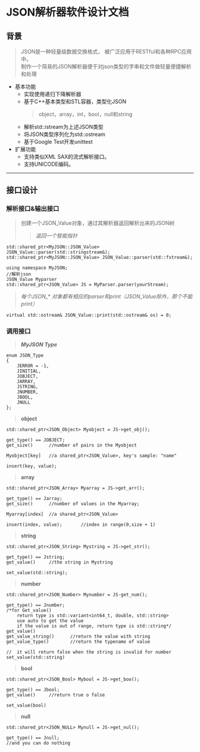 # JSON解析器软件设计文档

## 背景
> JSON是一种轻量级数据交换格式， 被广泛应用于RESTful和各种RPC应用中。  
制作一个简易的JSON解析器便于对json类型的字串和文件做轻量便捷解析和处理

+ 基本功能
	- 实现使用递归下降解析器
    - 基于C++基本类型和STL容器，类型化JSON
		>object，array，int，bool，null和string
    - 解析std::istream为上述JSON类型
    - 将JSON类型序列化为std::ostream
    - 基于Google Test开发unittest
+ 扩展功能
    - 支持类似XML SAX的流式解析接口。
    - 支持UNICODE编码。



 
---
## 接口设计
### 解析接口&输出接口
>创建一个JSON_Value对象，通过其解析器返回解析出来的JSON树  
>>*返回一个智能指针*

	std::shared_ptr<MyJSON::JSON_Value> JSON_Value::parser(std::stringstream&);
	std::shared_ptr<MyJSON::JSON_Value> JSON_Value::parser(std::fstream&);
>
	using namespace MyJSON;
	//解析json
	JSON_Value Myparser
	std::shared_ptr<JSON_Value> JS = MyParser.parser(yourStream);

>*每个JSON_\* 对象都有相应的parser和print（JSON_Value除外，那个不能print）*  

	virtual std::ostream& JSON_Value::print(std::ostream& os) = 0;

### 调用接口
>***MyJSON Type***  

	enum JSON_Type
	{
		JERROR = -1,
		JINITIAL,
		JOBJECT,
		JARRAY,
		JSTRING,
		JNUMBER,
		JBOOL,
		JNULL
	};
>**object**  

	std::shared_ptr<JSON_Object> Myobject = JS->get_obj();

	get_type() == JOBJECT;
	get_size()		//number of pairs in the Myobject

	Myobject[key]	//a shared_ptr<JSON_Value>, key's sample: "name"

	insert(key, value);

>**array**  

	std::shared_ptr<JSON_Array> Myarray = JS->get_arr();

	get_type() == Jarray;
	get_size()		//number of values in the Myarray;

	Myarray[index]	//a shared_ptr<JSON_Value>

	insert(index, value);		//index in range(0,size + 1)

>**string**  

	std::shared_ptr<JSON_String> Mystring = JS->get_str();

	get_type() == Jstring;
	get_value()		//the string in Mystring

	set_value(std::string);

>**number**  

	std::shared_ptr<JSON_Number> Mynumber = JS-get_num();

	get_type() == Jnumber;
	/*for Get_value()
		return type is std::variant<int64_t, double, std::string>
		use auto to get the value
		if the value is out of range, return type is std::string*/
	get_value()
	get_value_string()		//return the value with string
	get_value_type()		//return the typename of value

	//	it will return false when the string is invalid for number
	set_value(std::string)

>**bool**  

	std::shared_ptr<JSON_Bool> Mybool = JS->get_boo();

	get_type() == Jbool;
	get_value()		//return true o false

	set_value(bool)

>**null**  

	std::shared_ptr<JSON_NULL> Mynull = JS->get_nul();

	get_type() == Jnull;
	//and you can do nothing